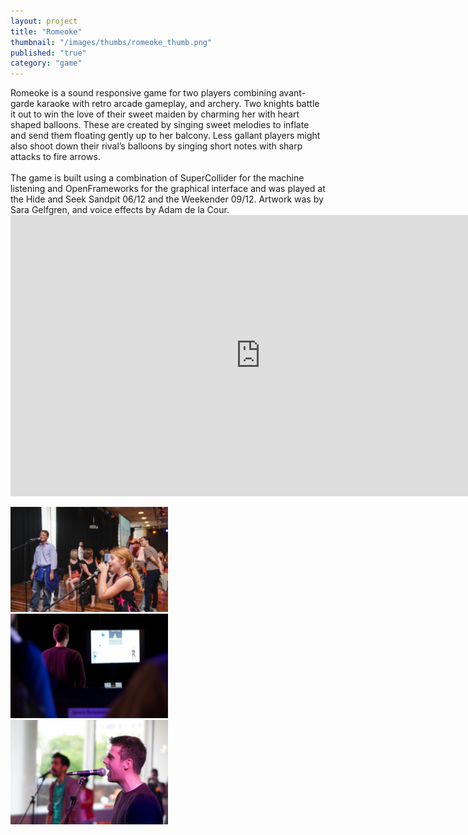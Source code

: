 ```yaml
---
layout: project
title: "Romeoke"
thumbnail: "/images/thumbs/romeoke_thumb.png"
published: "true"
category: "game"
---
```

<div class="projectIntro">
Romeoke is a sound responsive game for two players combining avant-garde karaoke with retro arcade gameplay, and archery. Two knights battle it out to win the love of their sweet maiden by charming her with heart shaped balloons. These are created by singing sweet melodies to inflate and send them floating gently up to her balcony. Less gallant players might also shoot down their rival’s balloons by singing short notes with sharp attacks to fire arrows.
<br><br>
The game is built using a combination of SuperCollider for the machine listening and OpenFrameworks for the graphical interface and was played at the Hide and Seek Sandpit 06/12 and the Weekender 09/12. Artwork was by Sara Gelfgren, and voice effects by Adam de la Cour.
</div>

<div class="projectImages">
  <div>
  <iframe src="http://player.vimeo.com/video/52563954?title=0&amp;byline=0&amp;portrait=0&amp;badge=0" width="800" height="450" frameborder="0" webkitAllowFullScreen mozallowfullscreen allowFullScreen></iframe>
  </div>

  <a href="/images/romeoke/romeoke1.jpg"><img class="postImg" src="/images/romeoke/romeoke1.jpg" width="50%"></a>
  <a href="/images/romeoke/romeoke2.jpg"><img class="postImg" src="/images/romeoke/romeoke2.jpg" width="50%"></a>
  <a href="/images/romeoke/romeoke3.jpg"><img class="postImg" src="/images/romeoke/romeoke3.jpg" width="50%"></a>
</div>

